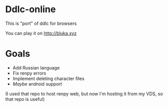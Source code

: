 # Ddlc-online
This is "port" of ddlc for browsers


You can play it on http://bluka.xyz
# Goals
* Add Russian language
* Fix renpy errors 
* Implement deleting character files
* *Maybe* android support

(I used that repo to host renpy web, but now I'm hosting it from my VDS, so that repo is useful)
